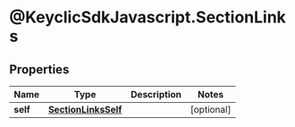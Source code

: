 # @KeyclicSdkJavascript.SectionLinks

## Properties
Name | Type | Description | Notes
------------ | ------------- | ------------- | -------------
**self** | [**SectionLinksSelf**](SectionLinksSelf.md) |  | [optional] 


